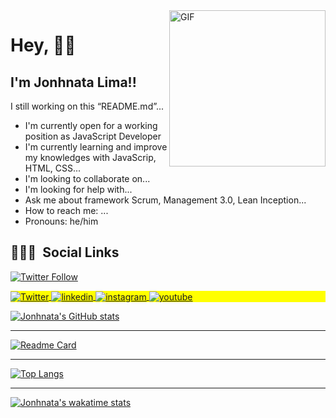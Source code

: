 <img width="250" alt="GIF" align="right" src="https://media0.giphy.com/media/TFUd6cS3rc4qcaS5T8/giphy.gif" >


# Hey, 👋🏼 
## I'm Jonhnata Lima!!

I still working on this &ldquo;README.md&rdquo;...





- I'm currently open for a working position as JavaScript Developer
- I'm currently learning and improve my knowledges with JavaScrip, HTML, CSS...
- I'm looking to collaborate on...
- I'm looking for help with...
- Ask me about framework Scrum, Management 3.0, Lean Inception...
- How to reach me: ...
- Pronouns: he/him
  
## 👨🏽‍🦲 &nbsp;Social Links

[![Twitter Follow](https://img.shields.io/twitter/follow/JonhnataLima?label=Follow)](https://twitter.com/intent/follow?screen_name=JonhnataLima)

<p align="left" style="background:yellow">
<a href="https://twitter.com/JonhnataLima" target="_blank">
  <img align="center" src="https://img.shields.io/badge/-maykbrito-05122A?style=flat&logo=twitter" alt="Twitter"/>  
</a>


<a href="https://linkedin.com/in/maykbrito" target="_blank">
  <img align="center" src="https://img.shields.io/badge/-maykbrito-05122A?style=flat&logo=linkedin" alt="linkedin"/>
</a>
<a href="https://instagram.com/maykbrito" target="_blank">
 <img align="center" src="https://img.shields.io/badge/-maykbrito-05122A?style=flat&logo=instagram" alt="instagram"/>
</a>
<a href="https://youtube.com/maykbrito" target="_blank">
 <img align="center" src="https://img.shields.io/badge/-maykbrito-05122A?style=flat&logo=youtube" alt="youtube"/>
</a>
</p>


[![Jonhnata's GitHub stats](https://github-readme-stats.vercel.app/api?username=jonhnatalima&theme=chartreuse-dark&show_icons=true&count_private=true)](https://github.com/jonhnatalima)

----------------------------

[![Readme Card](https://github-readme-stats.vercel.app/api/pin/?username=jonhnatalima&repo=countdown-timer&show_owner=true&theme=chartreuse-dark)](https://github.com/jonhnatalima/countdown-timer)

----------------------------

[![Top Langs](https://github-readme-stats.vercel.app/api/top-langs/?username=jonhnatalima&theme=chartreuse-dark&layout=compact)](https://github.com/jonhnatalima)

----------------------------

[![Jonhnata's wakatime stats](https://github-readme-stats.vercel.app/api/wakatime?username=jonhnatalima&theme=chartreuse-dark)](https://github.com/jonhnatalima)